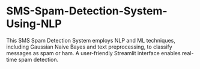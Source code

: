 # SMS-Spam-Detection-System-Using-NLP
This SMS Spam Detection System employs NLP and ML techniques, including Gaussian Naive Bayes and text preprocessing, to classify messages as spam or ham. A user-friendly Streamlit interface enables real-time spam detection.
